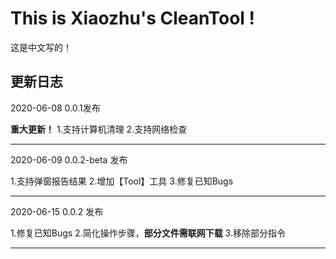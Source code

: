 # This is Xiaozhu's CleanTool !


这是中文写的！


## 更新日志

2020-06-08  0.0.1发布

**重大更新！**
1.支持计算机清理
2.支持网络检查

------------------

2020-06-09 0.0.2-beta 发布

1.支持弹窗报告结果
2.增加【Tool】工具
3.修复已知Bugs

------------------

2020-06-15 0.0.2 发布

1.修复已知Bugs
2.简化操作步骤，**部分文件需联网下载**
3.移除部分指令

------------------


